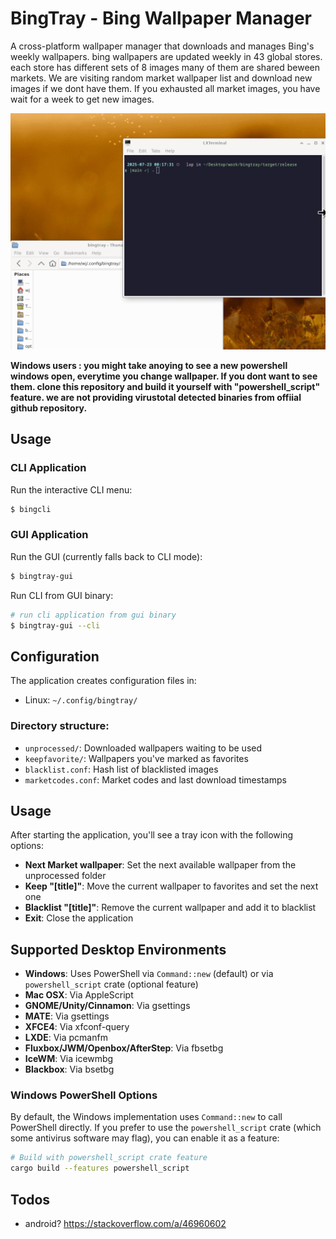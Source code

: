 # BingTray - Bing Wallpaper Manager

A cross-platform wallpaper manager that downloads and manages Bing's weekly wallpapers. bing wallpapers are updated weekly in 43 global stores. each store has different sets of 8 images many of them are shared beween markets. We are visiting random market wallpaper list and download new images if we dont have them. If you exhausted all market images, you have wait for a week to get new images. 

![bingcli](./imgs/bingcli.gif "Bingcli")

**Windows users  : you might take anoying to see a new powershell windows open, everytime you change wallpaper. If you dont want to see them. clone this repository and build it yourself with "powershell_script" feature. we are not providing virustotal detected binaries from offiial github repository.**

## Usage

### CLI Application

Run the interactive CLI menu:
```bash
$ bingcli
```

### GUI Application

Run the GUI (currently falls back to CLI mode):
```bash
$ bingtray-gui
```

Run CLI from GUI binary:
```bash
# run cli application from gui binary
$ bingtray-gui --cli
```

## Configuration

The application creates configuration files in:
- Linux: `~/.config/bingtray/`

### Directory structure:
- `unprocessed/`: Downloaded wallpapers waiting to be used
- `keepfavorite/`: Wallpapers you've marked as favorites
- `blacklist.conf`: Hash list of blacklisted images
- `marketcodes.conf`: Market codes and last download timestamps

## Usage

After starting the application, you'll see a tray icon with the following options:

- **Next Market wallpaper**: Set the next available wallpaper from the unprocessed folder
- **Keep "[title]"**: Move the current wallpaper to favorites and set the next one
- **Blacklist "[title]"**: Remove the current wallpaper and add it to blacklist
- **Exit**: Close the application

## Supported Desktop Environments

- **Windows**: Uses PowerShell via `Command::new` (default) or via `powershell_script` crate (optional feature)
- **Mac OSX**: Via AppleScript
- **GNOME/Unity/Cinnamon**: Via gsettings
- **MATE**: Via gsettings
- **XFCE4**: Via xfconf-query
- **LXDE**: Via pcmanfm
- **Fluxbox/JWM/Openbox/AfterStep**: Via fbsetbg
- **IceWM**: Via icewmbg
- **Blackbox**: Via bsetbg

### Windows PowerShell Options

By default, the Windows implementation uses `Command::new` to call PowerShell directly. If you prefer to use the `powershell_script` crate (which some antivirus software may flag), you can enable it as a feature:

```bash
# Build with powershell_script crate feature
cargo build --features powershell_script
```


## Todos

* android? https://stackoverflow.com/a/46960602